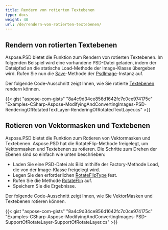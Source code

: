 ```yaml
---
title: Rendern von rotierten Textebenen
type: docs
weight: 40
url: /de/rendern-von-rotierten-textebenen/
---
```


## **Rendern von rotierten Textebenen**
Aspose.PSD bietet die Funktion zum Rendern von rotierten Textebenen. Im folgenden Beispiel wird eine vorhandene PSD-Datei geladen, indem der Dateipfad an die statische Load-Methode der Image-Klasse übergeben wird. Rufen Sie nun die [Save](https://reference.aspose.com/psd/net/aspose.psd/image/methods/save/index)-Methode der [PsdImage](https://reference.aspose.com/psd/net/aspose.psd.fileformats.psd/psdimage)-Instanz auf.

Der folgende Code-Ausschnitt zeigt Ihnen, wie Sie rotierte [Textebenen](https://reference.aspose.com/psd/net/aspose.psd.fileformats.psd/layers/textlayer) rendern können.

{{< gist "aspose-com-gists" "8a4c9d34ce856d1642fc7c0ce974175c" "Examples-CSharp-Aspose-ModifyingAndConvertingImages-PSD-RenderingOfRotatedTextLayer-RenderingOfRotatedTextLayer.cs" >}}
## **Rotieren von Vektormasken und Textebenen**
Aspose.PSD bietet die Funktion zum Rotieren von Vektormasken und Textebenen. Aspose.PSD hat die RotateFlip-Methode freigelegt, um Vektormasken und Textebenen zu rotieren. Die Schritte zum Drehen der Ebenen sind so einfach wie unten beschrieben:

- Laden Sie eine PSD-Datei als Bild mithilfe der Factory-Methode Load, die von der Image-Klasse freigelegt wird.
- Legen Sie den erforderlichen [RotateFlipType](https://reference.aspose.com/psd/net/aspose.psd/rotatefliptype) fest.
- Rufen Sie die Methode [RotateFlip](https://reference.aspose.com/psd/net/aspose.psd/image/methods/rotateflip) auf.
- Speichern Sie die Ergebnisse.

Der folgende Code-Ausschnitt zeigt Ihnen, wie Sie VektorMasken und Textebenen rotieren können.

{{< gist "aspose-com-gists" "8a4c9d34ce856d1642fc7c0ce974175c" "Examples-CSharp-Aspose-ModifyingAndConvertingImages-PSD-SupportOfRotateLayer-SupportOfRotateLayer.cs" >}}
